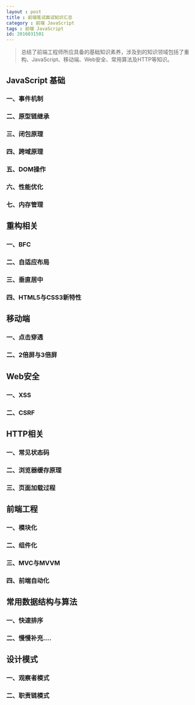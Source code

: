 ```yaml
---
layout : post
title : 前端笔试面试知识汇总
category : 前端 JavaScript
tags : 前端 JavaScript
id: 2016031501
---
```


> 总结了前端工程师所应具备的基础知识素养，涉及到的知识领域包括了重构、JavaScript、移动端、Web安全、常用算法及HTTP等知识。

## JavaScript 基础

### 一、事件机制

### 二、原型链继承

### 三、闭包原理

### 四、跨域原理

### 五、DOM操作

### 六、性能优化

### 七、内存管理

## 重构相关

### 一、BFC

### 二、自适应布局

### 三、垂直居中

### 四、HTML5与CSS3新特性

## 移动端

### 一、点击穿透

### 二、2倍屏与3倍屏

## Web安全

### 一、XSS

### 二、CSRF


## HTTP相关

### 一、常见状态码

### 二、浏览器缓存原理

### 三、页面加载过程


## 前端工程

### 一、模块化

### 二、组件化

### 三、MVC与MVVM

### 四、前端自动化

## 常用数据结构与算法

### 一、快速排序

### 二、慢慢补充....

## 设计模式

### 一、观察者模式

### 二、职责链模式